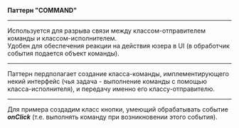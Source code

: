 **Паттерн "COMMAND"**
***
Используется для разрыва связи между классом-отправителем команды и классом-исполнителем.<br>
Удобен для обеспечения реакции на действия юзера в UI (в обработчик события подается объект команды).
***
Паттерн пердполагает создание класса-команды, имплементирующего некий интерфейс (чья задача - выполнение команды
с помощью класса-исполнителя), и передачу именно его классу-отправителю.
***
Для примера создадим класс кнопки, умеющий обрабатывать событие _**onClick**_ (т.е. выполнять команду при возникновении
этого события).